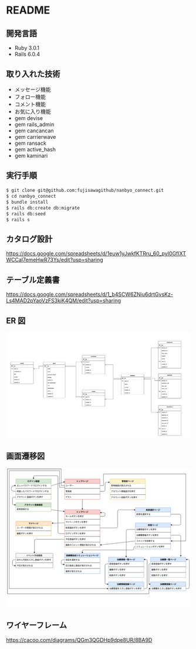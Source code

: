 # README

## 開発言語

- Ruby 3.0.1
- Rails 6.0.4

## 取り入れた技術

- メッセージ機能
- フォロー機能
- コメント機能
- お気に入り機能
- gem devise
- gem rails_admin
- gem cancancan
- gem carrierwave
- gem ransack
- gem active_hash
- gem kaminari

## 実行手順

```
$ git clone git@github.com:fujisawagithub/nanbyo_connect.git
$ cd nanbyo_connect
$ bundle install
$ rails db:create db:migrate
$ rails db:seed
$ rails s
```

## カタログ設計

https://docs.google.com/spreadsheets/d/1euw1yJwkfKTRru_60_pyI0GfIXTWCCal7emeHwR73Ys/edit?usp=sharing

## テーブル定義書

https://docs.google.com/spreadsheets/d/1_b4SCW6ZNiu6drtGvsKz-Ls4MAD2pYaoVzFS3kiK4QM/edit?usp=sharing

## ER 図

![image](https://github.com/fujisawagithub/nanbyo_connect/blob/main/docs/er_diagram2.png)

## 画面遷移図

![image](https://github.com/fujisawagithub/nanbyo_connect/blob/main/docs/screen_transition_diagram.png)

## ワイヤーフレーム

https://cacoo.com/diagrams/QGm3QGDHp9dpe8UR/8BA9D
